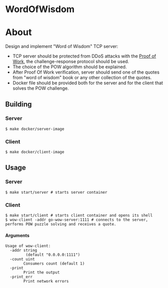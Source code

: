 # WordOfWisdom
# About

Design and implement "Word of Wisdom" TCP server:

- TCP server should be protected from DDoS attacks with the [Proof of Work](https://en.wikipedia.org/wiki/Proof_of_work), the challenge-response protocol should be used.
- The choice of the POW algorithm should be explained.
- After Proof Of Work verification, server should send one of the quotes from "word of wisdom" book or any other collection of the quotes.
- Docker file should be provided both for the server and for the client that solves the POW challenge.


## Building
### Server

``` shell
$ make docker/server-image
```

### Client

``` shell
$ make docker/client-image
```

## Usage
### Server

``` shell
$ make start/server # starts server container
```

### Client

``` shell
$ make start/client # starts client container and opens its shell
$ wow-client -addr go-wow-server:1111 # connects to the server, performs POW puzzle solving and receives a quote.
```

#### Arguments
```
Usage of wow-client:
  -addr string
         (default "0.0.0.0:1111")
  -count uint
        Consumers count (default 1)
  -print
        Print the output
  -print_err
        Print network errors
```